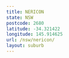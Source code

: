 ```yaml
---
title: NERICON
state: NSW
postcode: 2680
latitude: -34.321422
longitude: 145.914625
url: /nsw/nericon/
layout: suburb
---
```

